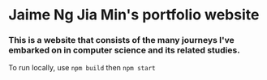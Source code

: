 # Jaime Ng Jia Min's portfolio website

### This is a website that consists of the many journeys I've embarked on in computer science and its related studies.

To run locally, use `npm build` then `npm start`
